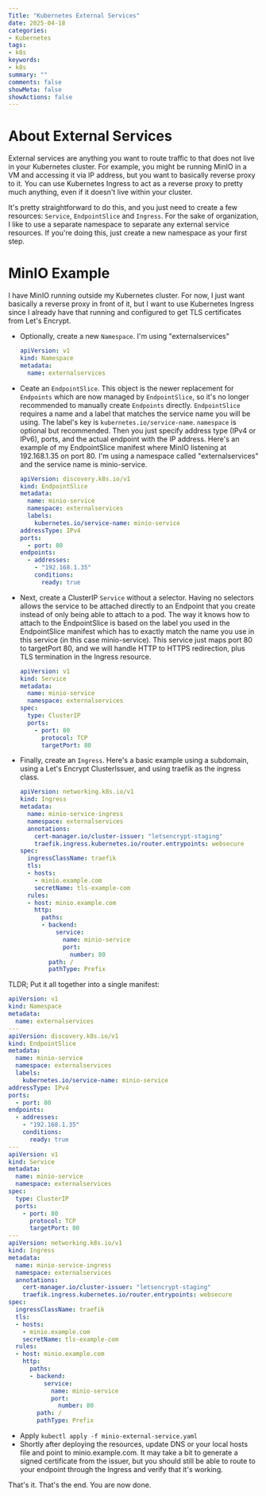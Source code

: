 ```yaml
---
Title: "Kubernetes External Services"
date: 2025-04-18
categories:
- Kubernetes
tags:
- k8s
keywords:
- k8s
summary: ""
comments: false
showMeta: false
showActions: false
---
```


# About External Services
External services are anything you want to route traffic to that does not live in your Kubernetes cluster. For example, you might be running MinIO in a VM and accessing it via IP address, but you want to basically reverse proxy to it. You can use Kubernetes Ingress to act as a reverse proxy to pretty much anything, even if it doesn't live within your cluster.

It's pretty straightforward to do this, and you just need to create a few resources: `Service`, `EndpointSlice` and `Ingress`. For the sake of organization, I like to use a separate namespace to separate any external service resources. If you're doing this, just create a new namespace as your first step.

# MinIO Example
I have MinIO running outside my Kubernetes cluster. For now, I just want basically a reverse proxy in front of it, but I want to use Kubernetes Ingress since I already have that running and configured to get TLS certificates from Let's Encrypt.

- Optionally, create a new `Namespace`. I'm using "externalservices"
  ```yaml
  apiVersion: v1
  kind: Namespace
  metadata:
    name: externalservices
  ```
- Ceate an `EndpointSlice`. This object is the newer replacement for `Endpoints` which are now managed by `EndpointSlice`, so it's no longer recommended to manually create `Endpoints` directly. `EndpointSlice` requires a name and a label that matches the service name you will be using. The label's key is `kubernetes.io/service-name`. `namespace` is optional but recommended. Then you just specify address type (IPv4 or IPv6), ports, and the actual endpoint with the IP address. Here's an example of my EndpointSlice manifest where MinIO listening at 192.168.1.35 on port 80. I'm using a namespace called "externalservices" and the service name is minio-service.
  ```yaml
  apiVersion: discovery.k8s.io/v1
  kind: EndpointSlice
  metadata:
    name: minio-service
    namespace: externalservices
    labels:
      kubernetes.io/service-name: minio-service
  addressType: IPv4
  ports:
    - port: 80
  endpoints:
    - addresses:
      - "192.168.1.35"
      conditions:
        ready: true
  ```
- Next, create a ClusterIP `Service` without a selector. Having no selectors allows the service to be attached directly to an Endpoint that you create instead of only being able to attach to a pod. The way it knows how to attach to the EndpointSlice is based on the label you used in the EndpointSlice manifest which has to exactly match the name you use in this service (in this case minio-service). This service just maps port 80 to targetPort 80, and we will handle HTTP to HTTPS redirection, plus TLS termination in the Ingress resource.
  ```yaml
  apiVersion: v1
  kind: Service
  metadata:
    name: minio-service
    namespace: externalservices
  spec:
    type: ClusterIP
    ports:
      - port: 80
        protocol: TCP
        targetPort: 80
  ```
- Finally, create an `Ingress`. Here's a basic example using a subdomain, using a Let's Encrypt ClusterIssuer, and using traefik as the ingress class.
  ```yaml
  apiVersion: networking.k8s.io/v1
  kind: Ingress
  metadata:
    name: minio-service-ingress
    namespace: externalservices
    annotations:
      cert-manager.io/cluster-issuer: "letsencrypt-staging"
      traefik.ingress.kubernetes.io/router.entrypoints: websecure
  spec:
    ingressClassName: traefik
    tls:
    - hosts:
      - minio.example.com
      secretName: tls-example-com
    rules:
    - host: minio.example.com
      http:
        paths:
        - backend:
            service:
              name: minio-service
              port:
                number: 80
          path: /
          pathType: Prefix
  ```

TLDR; Put it all together into a single manifest:
```yaml
apiVersion: v1
kind: Namespace
metadata:
  name: externalservices
---
apiVersion: discovery.k8s.io/v1
kind: EndpointSlice
metadata:
  name: minio-service
  namespace: externalservices
  labels:
    kubernetes.io/service-name: minio-service
addressType: IPv4
ports:
  - port: 80
endpoints:
  - addresses:
    - "192.168.1.35"
    conditions:
      ready: true
---
apiVersion: v1
kind: Service
metadata:
  name: minio-service
  namespace: externalservices
spec:
  type: ClusterIP
  ports:
    - port: 80
      protocol: TCP
      targetPort: 80
---
apiVersion: networking.k8s.io/v1
kind: Ingress
metadata:
  name: minio-service-ingress
  namespace: externalservices
  annotations:
    cert-manager.io/cluster-issuer: "letsencrypt-staging"
    traefik.ingress.kubernetes.io/router.entrypoints: websecure
spec:
  ingressClassName: traefik
  tls:
  - hosts:
    - minio.example.com
    secretName: tls-example-com
  rules:
  - host: minio.example.com
    http:
      paths:
      - backend:
          service:
            name: minio-service
            port:
              number: 80
        path: /
        pathType: Prefix
```
- Apply `kubectl apply -f minio-external-service.yaml`
- Shortly after deploying the resources, update DNS or your local hosts file and point to minio.example.com. It may take a bit to generate a signed certificate from the issuer, but you should still be able to route to your endpoint through the Ingress and verify that it's working.

That's it. That's the end. You are now done.
